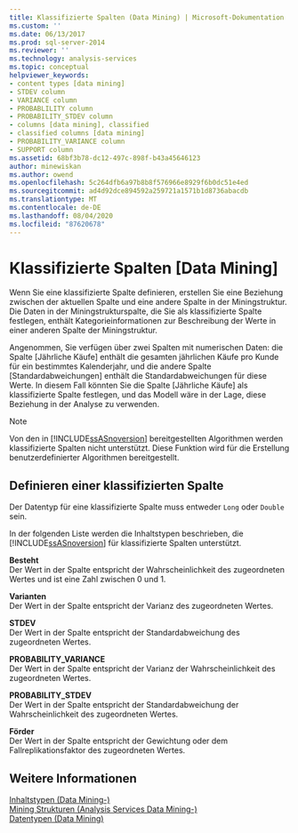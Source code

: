```yaml
---
title: Klassifizierte Spalten (Data Mining) | Microsoft-Dokumentation
ms.custom: ''
ms.date: 06/13/2017
ms.prod: sql-server-2014
ms.reviewer: ''
ms.technology: analysis-services
ms.topic: conceptual
helpviewer_keywords:
- content types [data mining]
- STDEV column
- VARIANCE column
- PROBABLILITY column
- PROBABILITY_STDEV column
- columns [data mining], classified
- classified columns [data mining]
- PROBABILITY_VARIANCE column
- SUPPORT column
ms.assetid: 68bf3b78-dc12-497c-898f-b43a45646123
author: minewiskan
ms.author: owend
ms.openlocfilehash: 5c264dfb6a97b8b8f576966e8929f6b0dc51e4ed
ms.sourcegitcommit: ad4d92dce894592a259721a1571b1d8736abacdb
ms.translationtype: MT
ms.contentlocale: de-DE
ms.lasthandoff: 08/04/2020
ms.locfileid: "87620678"
---
```

# <a name="classified-columns-data-mining"></a>Klassifizierte Spalten [Data Mining]
  Wenn Sie eine klassifizierte Spalte definieren, erstellen Sie eine Beziehung zwischen der aktuellen Spalte und eine andere Spalte in der Miningstruktur. Die Daten in der Miningstrukturspalte, die Sie als klassifizierte Spalte festlegen, enthält Kategorieinformationen zur Beschreibung der Werte in einer anderen Spalte der Miningstruktur.  
  
 Angenommen, Sie verfügen über zwei Spalten mit numerischen Daten: die Spalte [Jährliche Käufe] enthält die gesamten jährlichen Käufe pro Kunde für ein bestimmtes Kalenderjahr, und die andere Spalte [Standardabweichungen] enthält die Standardabweichungen für diese Werte. In diesem Fall könnten Sie die Spalte [Jährliche Käufe] als klassifizierte Spalte festlegen, und das Modell wäre in der Lage, diese Beziehung in der Analyse zu verwenden.  
  
> [!NOTE]  
>  Von den in [!INCLUDE[ssASnoversion](../../includes/ssasnoversion-md.md)] bereitgestellten Algorithmen werden klassifizierte Spalten nicht unterstützt. Diese Funktion wird für die Erstellung benutzerdefinierter Algorithmen bereitgestellt.  
  
## <a name="defining-a-classified-column"></a>Definieren einer klassifizierten Spalte  
 Der Datentyp für eine klassifizierte Spalte muss entweder `Long` oder `Double` sein.  
  
 In der folgenden Liste werden die Inhaltstypen beschrieben, die [!INCLUDE[ssASnoversion](../../includes/ssasnoversion-md.md)] für klassifizierte Spalten unterstützt.  
  
 **Besteht**  
 Der Wert in der Spalte entspricht der Wahrscheinlichkeit des zugeordneten Wertes und ist eine Zahl zwischen 0 und 1.  
  
 **Varianten**  
 Der Wert in der Spalte entspricht der Varianz des zugeordneten Wertes.  
  
 **STDEV**  
 Der Wert in der Spalte entspricht der Standardabweichung des zugeordneten Wertes.  
  
 **PROBABILITY_VARIANCE**  
 Der Wert in der Spalte entspricht der Varianz der Wahrscheinlichkeit des zugeordneten Wertes.  
  
 **PROBABILITY_STDEV**  
 Der Wert in der Spalte entspricht der Standardabweichung der Wahrscheinlichkeit des zugeordneten Wertes.  
  
 **Förder**  
 Der Wert in der Spalte entspricht der Gewichtung oder dem Fallreplikationsfaktor des zugeordneten Wertes.  
  
## <a name="see-also"></a>Weitere Informationen  
 [Inhaltstypen &#40;Data Mining-&#41;](content-types-data-mining.md)   
 [Mining Strukturen &#40;Analysis Services Data Mining-&#41;](mining-structures-analysis-services-data-mining.md)   
 [Datentypen &#40;Data Mining&#41;](data-types-data-mining.md)  
  
  
